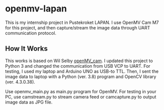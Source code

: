 # openmv-lapan
This is my internship project in Pustekroket LAPAN. I use OpenMV Cam M7 for this project, and then capture/stream the image data through UART communication protocol.

## How It Works
This works is based on Wil Selby [openMV_cam](https://github.com/wilselby/openmv_cam). I updated this project to Python 3 and changed the communication from USB VCP to UART. For testing, I used my laptop and Arduino UNO as USB-to TTL. Then, I sent the image data to laptop with a Python (ver. 3.8) program and OpenCV library (ver. 4.3.0.38).

Use openmv_main.py as main.py program for OpenMV. For testing in your PC, use camstream.py to stream camera feed or camcapture.py to output image data as JPG file.
